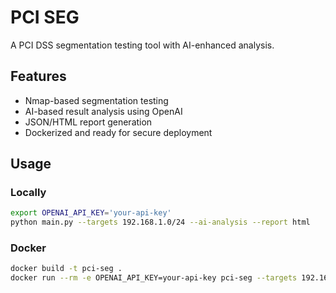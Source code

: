 # PCI SEG 

A PCI DSS segmentation testing tool with AI-enhanced analysis.

## Features
- Nmap-based segmentation testing
- AI-based result analysis using OpenAI
- JSON/HTML report generation
- Dockerized and ready for secure deployment

## Usage

### Locally
```bash
export OPENAI_API_KEY='your-api-key'
python main.py --targets 192.168.1.0/24 --ai-analysis --report html
```

### Docker
```bash
docker build -t pci-seg .
docker run --rm -e OPENAI_API_KEY=your-api-key pci-seg --targets 192.168.1.0/24 --ai-analysis --report html
```
